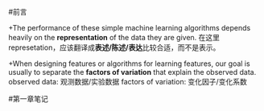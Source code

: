 #前言

+The performance of these simple machine learning algorithms depends heavily on the **representation** of the data they are given.
在这里represetation，应该翻译成**表述/陈述/表达**比较合适，而不是表示。

+When designing features or algorithms for learning features, our goal is usually to separate the **factors of variation** that explain the observed data.
observed data: 观测数据/实验数据
factors of variation: 变化因子/变化系数

#第一章笔记
